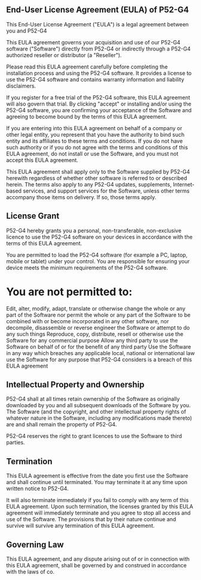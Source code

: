 ## End-User License Agreement (EULA) of P52-G4
This End-User License Agreement ("EULA") is a legal agreement between you and P52-G4

This EULA agreement governs your acquisition and use of our P52-G4 software ("Software") directly from P52-G4 or indirectly through a P52-G4 authorized reseller or distributor (a "Reseller").

Please read this EULA agreement carefully before completing the installation process and using the P52-G4 software. It provides a license to use the P52-G4 software and contains warranty information and liability disclaimers.

If you register for a free trial of the P52-G4 software, this EULA agreement will also govern that trial. By clicking "accept" or installing and/or using the P52-G4 software, you are confirming your acceptance of the Software and agreeing to become bound by the terms of this EULA agreement.

If you are entering into this EULA agreement on behalf of a company or other legal entity, you represent that you have the authority to bind such entity and its affiliates to these terms and conditions. If you do not have such authority or if you do not agree with the terms and conditions of this EULA agreement, do not install or use the Software, and you must not accept this EULA agreement.

This EULA agreement shall apply only to the Software supplied by P52-G4 herewith regardless of whether other software is referred to or described herein. The terms also apply to any P52-G4 updates, supplements, Internet-based services, and support services for the Software, unless other terms accompany those items on delivery. If so, those terms apply.

## License Grant
P52-G4 hereby grants you a personal, non-transferable, non-exclusive licence to use the P52-G4 software on your devices in accordance with the terms of this EULA agreement.

You are permitted to load the P52-G4 software (for example a PC, laptop, mobile or tablet) under your control. You are responsible for ensuring your device meets the minimum requirements of the P52-G4 software.

# You are not permitted to:

Edit, alter, modify, adapt, translate or otherwise change the whole or any part of the Software nor permit the whole or any part of the Software to be combined with or become incorporated in any other software, nor decompile, disassemble or reverse engineer the Software or attempt to do any such things
Reproduce, copy, distribute, resell or otherwise use the Software for any commercial purpose
Allow any third party to use the Software on behalf of or for the benefit of any third party
Use the Software in any way which breaches any applicable local, national or international law
use the Software for any purpose that P52-G4 considers is a breach of this EULA agreement
## Intellectual Property and Ownership
P52-G4 shall at all times retain ownership of the Software as originally downloaded by you and all subsequent downloads of the Software by you. The Software (and the copyright, and other intellectual property rights of whatever nature in the Software, including any modifications made thereto) are and shall remain the property of P52-G4.

P52-G4 reserves the right to grant licences to use the Software to third parties.

## Termination
This EULA agreement is effective from the date you first use the Software and shall continue until terminated. You may terminate it at any time upon written notice to P52-G4.

It will also terminate immediately if you fail to comply with any term of this EULA agreement. Upon such termination, the licenses granted by this EULA agreement will immediately terminate and you agree to stop all access and use of the Software. The provisions that by their nature continue and survive will survive any termination of this EULA agreement.
## Governing Law
This EULA agreement, and any dispute arising out of or in connection with this EULA agreement, shall be governed by and construed in accordance with the laws of co.
